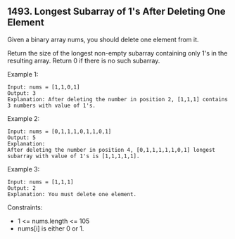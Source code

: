 ## 1493. Longest Subarray of 1's After Deleting One Element

Given a binary array nums, you should delete one element from it.

Return the size of the longest non-empty subarray containing only 1's in the resulting array. 
Return 0 if there is no such subarray.

Example 1:
```
Input: nums = [1,1,0,1]
Output: 3
Explanation: After deleting the number in position 2, [1,1,1] contains 3 numbers with value of 1's.
```

Example 2:
```
Input: nums = [0,1,1,1,0,1,1,0,1]
Output: 5
Explanation: 
After deleting the number in position 4, [0,1,1,1,1,1,0,1] longest subarray with value of 1's is [1,1,1,1,1].
```

Example 3:
```
Input: nums = [1,1,1]
Output: 2
Explanation: You must delete one element.
```


Constraints:

* 1 <= nums.length <= 105
* nums[i] is either 0 or 1.